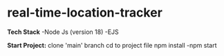 # real-time-location-tracker

**Tech Stack**
-Node Js (version 18)
-EJS

**Start Project:**
clone 'main' branch
cd to project file
npm install
-npm start



